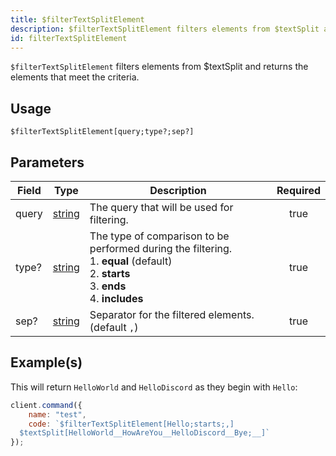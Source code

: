 ```yaml
---
title: $filterTextSplitElement
description: $filterTextSplitElement filters elements from $textSplit and returns the elements that meet the criteria.
id: filterTextSplitElement
---
```


`$filterTextSplitElement` filters elements from $textSplit and returns the elements that meet the criteria.

## Usage

```aoi
$filterTextSplitElement[query;type?;sep?]
```

## Parameters

| Field | Type                                                                                              | Description                                                                                                                               | Required |
| ----- | ------------------------------------------------------------------------------------------------- | ----------------------------------------------------------------------------------------------------------------------------------------- | :------: |
| query | [string](https://developer.mozilla.org/en-US/docs/Web/JavaScript/Reference/Global_Objects/String) | The query that will be used for filtering.                                                                                                |   true   |
| type? | [string](https://developer.mozilla.org/en-US/docs/Web/JavaScript/Reference/Global_Objects/String) | The type of comparison to be performed during the filtering.<br />1. **equal** (default)<br />2. **starts**<br />3. **ends**<br />4. **includes** |   true   |
| sep?  | [string](https://developer.mozilla.org/en-US/docs/Web/JavaScript/Reference/Global_Objects/String) | Separator for the filtered elements. (default `,`)                                                                                        |   true   |

## Example(s)

This will return `HelloWorld` and `HelloDiscord` as they begin with `Hello`:

```js
client.command({
    name: "test",
    code: `$filterTextSplitElement[Hello;starts;,]
  $textSplit[HelloWorld__HowAreYou__HelloDiscord__Bye;__]`
});
```
